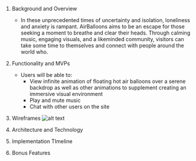 1. Background and Overview
    * In these unprecedented times of uncertainty and isolation, loneliness and anxiety is rampant. AirBalloons aims to be an escape for those seeking a moment to breathe and clear their heads. Through calming music, engaging visuals, and a likeminded community, visitors can take some time to themselves and connect with people around the world who.
2. Functionality and MVPs
    * Users will be able to:
        * View infinite animation of floating hot air balloons over a serene backdrop as well as other animations to supplement creating an immersive visual environment 
        * Play and mute music
        * Chat with other users on the site
3. Wireframes
![alt text](file:///Users/gabebyrne/Desktop/Screen%20Shot%202020-08-16%20at%208.21.04%20PM.png)

4. Architecture and Technology
5. Implementation TImeline
6. Bonus Features
